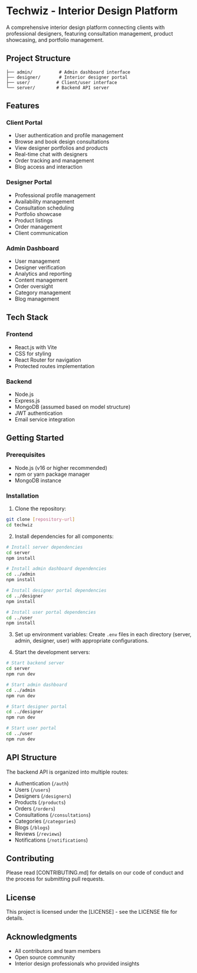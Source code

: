# Techwiz - Interior Design Platform

A comprehensive interior design platform connecting clients with professional designers, featuring consultation management, product showcasing, and portfolio management.

## Project Structure

```
├── admin/          # Admin dashboard interface
├── designer/       # Interior designer portal
├── user/          # Client/user interface
└── server/        # Backend API server
```

## Features

### Client Portal
- User authentication and profile management
- Browse and book design consultations
- View designer portfolios and products
- Real-time chat with designers
- Order tracking and management
- Blog access and interaction

### Designer Portal
- Professional profile management
- Availability management
- Consultation scheduling
- Portfolio showcase
- Product listings
- Order management
- Client communication

### Admin Dashboard
- User management
- Designer verification
- Analytics and reporting
- Content management
- Order oversight
- Category management
- Blog management

## Tech Stack

### Frontend
- React.js with Vite
- CSS for styling
- React Router for navigation
- Protected routes implementation

### Backend
- Node.js
- Express.js
- MongoDB (assumed based on model structure)
- JWT authentication
- Email service integration

## Getting Started

### Prerequisites
- Node.js (v16 or higher recommended)
- npm or yarn package manager
- MongoDB instance

### Installation

1. Clone the repository:
```bash
git clone [repository-url]
cd techwiz
```

2. Install dependencies for all components:
```bash
# Install server dependencies
cd server
npm install

# Install admin dashboard dependencies
cd ../admin
npm install

# Install designer portal dependencies
cd ../designer
npm install

# Install user portal dependencies
cd ../user
npm install
```

3. Set up environment variables:
Create `.env` files in each directory (server, admin, designer, user) with appropriate configurations.

4. Start the development servers:

```bash
# Start backend server
cd server
npm run dev

# Start admin dashboard
cd ../admin
npm run dev

# Start designer portal
cd ../designer
npm run dev

# Start user portal
cd ../user
npm run dev
```

## API Structure

The backend API is organized into multiple routes:
- Authentication (`/auth`)
- Users (`/users`)
- Designers (`/designers`)
- Products (`/products`)
- Orders (`/orders`)
- Consultations (`/consultations`)
- Categories (`/categories`)
- Blogs (`/blogs`)
- Reviews (`/reviews`)
- Notifications (`/notifications`)

## Contributing

Please read [CONTRIBUTING.md] for details on our code of conduct and the process for submitting pull requests.

## License

This project is licensed under the [LICENSE] - see the LICENSE file for details.

## Acknowledgments

- All contributors and team members
- Open source community
- Interior design professionals who provided insights


